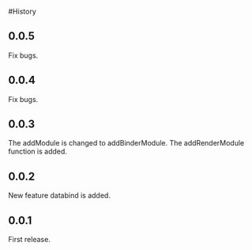 #History

## 0.0.5
Fix bugs.

## 0.0.4
Fix bugs.

## 0.0.3
The addModule is changed to addBinderModule.
The addRenderModule function is added.

## 0.0.2
New feature databind is added.

## 0.0.1
First release.